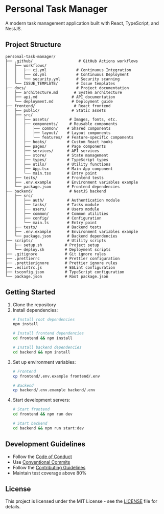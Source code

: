# Personal Task Manager

A modern task management application built with React, TypeScript, and NestJS.

## Project Structure

```
personal-task-manager/
├── .github/                    # GitHub Actions workflows
│   ├── workflows/
│   │   ├── ci.yml             # Continuous Integration
│   │   ├── cd.yml             # Continuous Deployment
│   │   └── security.yml       # Security scanning
│   └── ISSUE_TEMPLATE/        # Issue templates
├── docs/                      # Project documentation
│   ├── architecture.md       # System architecture
│   ├── api.md               # API documentation
│   └── deployment.md        # Deployment guide
├── frontend/                 # React frontend
│   ├── public/              # Static assets
│   ├── src/
│   │   ├── assets/         # Images, fonts, etc.
│   │   ├── components/     # Reusable components
│   │   │   ├── common/    # Shared components
│   │   │   ├── layout/    # Layout components
│   │   │   └── features/  # Feature-specific components
│   │   ├── hooks/         # Custom React hooks
│   │   ├── pages/         # Page components
│   │   ├── services/      # API services
│   │   ├── store/         # State management
│   │   ├── types/         # TypeScript types
│   │   ├── utils/         # Utility functions
│   │   ├── App.tsx        # Main App component
│   │   └── main.tsx       # Entry point
│   ├── tests/             # Frontend tests
│   ├── .env.example       # Environment variables example
│   └── package.json       # Frontend dependencies
├── backend/                # NestJS backend
│   ├── src/
│   │   ├── auth/          # Authentication module
│   │   ├── tasks/         # Tasks module
│   │   ├── users/         # Users module
│   │   ├── common/        # Common utilities
│   │   ├── config/        # Configuration
│   │   └── main.ts        # Entry point
│   ├── tests/             # Backend tests
│   ├── .env.example       # Environment variables example
│   └── package.json       # Backend dependencies
├── scripts/               # Utility scripts
│   ├── setup.sh          # Project setup
│   └── deploy.sh         # Deployment scripts
├── .gitignore            # Git ignore rules
├── .prettierrc           # Prettier configuration
├── .prettierignore       # Prettier ignore rules
├── .eslintrc.js          # ESLint configuration
├── tsconfig.json         # TypeScript configuration
└── package.json          # Root package.json
```

## Getting Started

1. Clone the repository
2. Install dependencies:
   ```bash
   # Install root dependencies
   npm install
   
   # Install frontend dependencies
   cd frontend && npm install
   
   # Install backend dependencies
   cd backend && npm install
   ```
3. Set up environment variables:
   ```bash
   # Frontend
   cp frontend/.env.example frontend/.env
   
   # Backend
   cp backend/.env.example backend/.env
   ```
4. Start development servers:
   ```bash
   # Start frontend
   cd frontend && npm run dev
   
   # Start backend
   cd backend && npm run start:dev
   ```

## Development Guidelines

- Follow the [Code of Conduct](CODE_OF_CONDUCT.md)
- Use [Conventional Commits](https://www.conventionalcommits.org/)
- Follow the [Contributing Guidelines](CONTRIBUTING.md)
- Maintain test coverage above 80%

## License

This project is licensed under the MIT License - see the [LICENSE](LICENSE) file for details.
